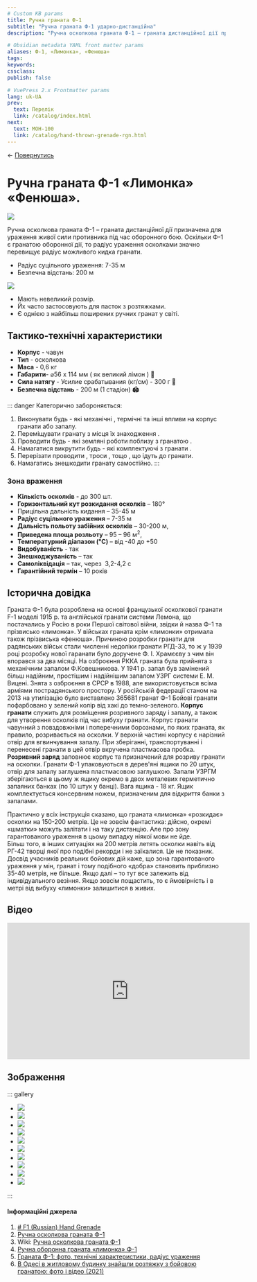 ```yaml
---
# Custom KB params
title: Ручна граната Ф-1
subtitle: "Ручна граната Ф-1 ударно-дистанційна"
description: "Ручна осколкова граната Ф-1 – граната дистанційної дії призначена для ураження живої сили противника під час оборонного бою. "

# Obsidian metadata YAML front matter params
aliases: Ф-1, «Лимонка», «Фенюша»
tags:
keywords:
cssclass:
publish: false

# VuePress 2.x Frontmatter params
lang: uk-UA
prev:
  text: Перелік
  link: /catalog/index.html
next:
  text: МОН-100
  link: /catalog/hand-thrown-grenade-rgn.html
---
```


← [Повернутись](./index.md)

# Ручна граната Ф-1 «Лимонка» «Фенюша».

![](./assets/rog-43_6.png)

Ручна осколкова граната Ф-1 – граната дистанційної дії призначена для ураження живої сили противника під час оборонного бою. Оскільки Ф-1 є гранатою оборонної дії, то радіус ураження осколками значно перевищує радіус можливого кидка гранати.

- Радіус суцільного ураження: 7-35 м
- Безпечна відстань: 200 м

![](./assets/distance-30.svg)

- Мають невеликий розмір.
- Йх часто застосовують для пасток з розтяжками.
- Є однією з найбільш поширених ручних гранат у світі.

## Тактико-технічні характеристики

- **Корпус** - чавун
- **Тип** - осколкова
- **Маса** - 0,6 кг
- **Габарити**- ⌀56 х 114 мм ( як великий лімон ) 🍋
- **Сила натягу** - Усилие срабатывания (кг/см) - 300 г 🐀
- **Безпечна відстань** - 200 м (1 стадіон) 🏟

::: danger Категорично забороняється:

1. Виконувати будь - які механічні , термічні та інші впливи на корпус гранати або запалу.
2. Переміщувати гранату з місця їх знаходження .
3. Проводити будь - які земляні роботи поблизу з гранатою .
4. Намагатися викрутити будь - які комплектуючі з гранати .
5. Перерізати проводити , троси , тощо , що ідуть до гранати.
6. Намагатись знешкодити гранату самостійно.
   :::

### Зона враження

- **Кількість осколків** - до 300 шт.
- **Горизонтальний кут розкидання осколків** – 180°
- Прицільна дальність кидання – 35-45 м
- **Радіус суцільного ураження** – 7-35 м
- **Дальність польоту забійних осколків** – 30-200 м,
- **Приведена площа розльоту** – 95 – 96 м<sup>2</sup>, 
- **Температурний діапазон (°C)** – від -40 до +50
- **Видобуваність** - так
- **Знешкоджуваність** – так
- **Самоліквідація** – так, через  3,2-4,2 с
- **Гарантійний термін** – 10 років

## Історична довідка

Граната Ф-1 була розроблена на основі французької осколкової гранати F-1 моделі 1915 р. та англійської гранати системи Лемона, що постачались у Росію в роки Першої світової війни, звідки й назва Ф-1 та прізвисько «лимонка». 
У військах граната крім «лимонки» отримала також прізвиська «фенюша».
Причиною розробки гранати для радянських військ стали численні недоліки гранати РГД-33, то ж у 1939 році розробку нової гаранати було доручене Ф. І. Храмєєву з чим він впорався за два місяці. 
На озброєння РККА граната була прийнята з механічним запалом Ф.Ковешникова. У 1941 р. запал був замінений більш надійним, простішим і надійнішим запалом УЗРГ системи Е. М. Вицені.
Знята з озброєння в СРСР в 1988, але використовується всіма арміями пострадянського простору. У російській федерації станом на 2013 на утилізацію було виставлено 365681 гранат Ф-1
Бойові гранати пофарбовано у зелений колір від хакі до темно-зеленого. 
**Корпус гранати** служить для розміщення розривного заряду і запалу, а також для утворення осколків під час вибуху гранати. Корпус гранати чавунний з повздовжніми і поперечними борознами, по яких граната, як правило, розривається на осколки. У верхній частині корпусу є нарізний отвір для вгвинчування запалу. При зберіганні, транспортуванні і перенесені гранати в цей отвір вкручена пластмасова пробка.
**Розривний заряд** заповнює корпус та призначений для розриву гранати на осколки.
Гранати Ф-1 упаковуються в дерев'яні ящики по 20 штук, отвір для запалу заглушена пластмасовою заглушкою. Запали УЗРГМ зберігаються в цьому ж ящику окремо в двох металевих герметично запаяних банках (по 10 штук у банці). Вага ящика - 18 кг. Ящик комплектується консервним ножем, призначеним для відкриття банки з запалами.

Практично у всіх інструкція сказано, що граната «лимонка» «розкидає» осколки на 150-200 метрів. Це не зовсім фантастика: дійсно, окремі «шматки» можуть залітати і на таку дистанцію. Але про зону гарантованого ураження в цьому випадку ніякої мови не йде.  
Більш того, в інших ситуаціях на 200 метрів летять осколки навіть від РГ-42 творці якої про подібні рекорди і не заїкалися. Це не показник. Досвід учасників реальних бойових дій каже, що зона гарантованого ураження у мін, гранат і тому подібного «добра» становить приблизно 35-40 метрів, не більше. Якщо далі – то тут все залежить від індивідуального везіння. Якщо зовсім пощастить, то є ймовірність і в метрі від вибуху «лимонки» залишитися в живих.

## Відео

<iframe width="560" height="315" src="https://www.youtube.com/embed/9lgry2ScWgg" title="YouTube video player" frameborder="0" allow="accelerometer; autoplay; clipboard-write; encrypted-media; gyroscope; picture-in-picture" allowfullscreen></iframe>

## Зображення

::: gallery
- ![](./assets/f-1_1.png)
- ![](./assets/f-1_6.png)
- ![](./assets/f-1_9.png)
- ![](./assets/f-1_2.png)
- ![](./assets/f-1_4.png)
- ![](./assets/f-1_5.png)
- ![](./assets/f-1_7.png)
- ![](./assets/f-1_8.png)
- ![](./assets/f-1_10.png)
- ![](./assets/f-1_11.png)

:::

#### Інформаційні джерела

1. [# F1 (Russian) Hand Grenade](https://cat-uxo.com/explosive-hazards/grenades/f1-russian-hand-grenade)
2. [Ручна осколкова граната Ф-1](https://www.ukrmilitary.com/2020/10/f1-grenade.html)
3. Wiki: [Ручна осколкова граната Ф-1](https://uk.wikipedia.org/wiki/%D0%A4-1)
4. [Ручна оборонна граната «лимонка» Ф-1](http://poradu.pp.ua/nauka/35945-ruchna-oboronna-granata-limonka-f-1-opis-harakteristiki-vdguki.html)
5. [Граната Ф-1: фото, технічні характеристики, радіус ураження](http://poradu.pp.ua/nauka/49060-granata-f-1-foto-tehnchn-harakteristiki-radus-urazhennya.html)
6. [В Одесі в житловому будинку знайшли розтяжку з бойовою гранатою: фото і відео (2021)](https://apostrophe.ua/ua/news/society/accidents/2021-05-06/v-odesse-v-jilom-dome-nashli-rastyajku-s-boevoy-granatoy-foto-i-video/231307)
